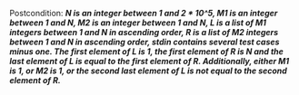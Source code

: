 Postcondition: ***N is an integer between 1 and 2 * 10^5, M1 is an integer between 1 and N, M2 is an integer between 1 and N, L is a list of M1 integers between 1 and N in ascending order, R is a list of M2 integers between 1 and N in ascending order, stdin contains several test cases minus one. The first element of L is 1, the first element of R is N and the last element of L is equal to the first element of R. Additionally, either M1 is 1, or M2 is 1, or the second last element of L is not equal to the second element of R.***